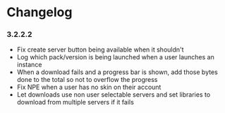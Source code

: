 Changelog
====================================

### 3.2.2.2

- Fix create server button being available when it shouldn't
- Log which pack/version is being launched when a user launches an instance
- When a download fails and a progress bar is shown, add those bytes done to the total so not to overflow the progress
- Fix NPE when a user has no skin on their account
- Let downloads use non user selectable servers and set libraries to download from multiple servers if it fails